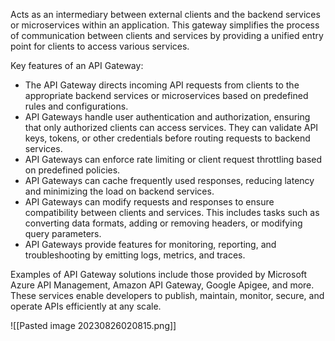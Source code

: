 Acts as an intermediary between external clients and the backend services or microservices within an application. This gateway simplifies the process of communication between clients and services by providing a unified entry point for clients to access various services.

Key features of an API Gateway:

- The API Gateway directs incoming API requests from clients to the appropriate backend services or microservices based on predefined rules and configurations.
- API Gateways handle user authentication and authorization, ensuring that only authorized clients can access services. They can validate API keys, tokens, or other credentials before routing requests to backend services.
- API Gateways can enforce rate limiting or client request throttling based on predefined policies.
- API Gateways can cache frequently used responses, reducing latency and minimizing the load on backend services.
- API Gateways can modify requests and responses to ensure compatibility between clients and services. This includes tasks such as converting data formats, adding or removing headers, or modifying query parameters.
- API Gateways provide features for monitoring, reporting, and troubleshooting by emitting logs, metrics, and traces.

Examples of API Gateway solutions include those provided by Microsoft Azure API Management, Amazon API Gateway, Google Apigee, and more. These services enable developers to publish, maintain, monitor, secure, and operate APIs efficiently at any scale.

![[Pasted image 20230826020815.png]]